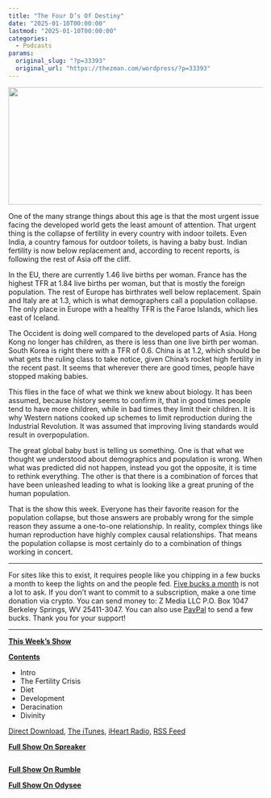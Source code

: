 ```yaml
---
title: "The Four D’s Of Destiny"
date: "2025-01-10T00:00:00"
lastmod: "2025-01-10T00:00:00"
categories:
  - Podcasts
params:
  original_slug: "?p=33393"
  original_url: "https://thezman.com/wordpress/?p=33393"
---
```


[<img
src="http://thezman.com/wordpress/wp-content/uploads/2018/01/Power-Hour.png"
decoding="async" width="600" height="233" />](http://thezman.com/wordpress/wp-content/uploads/2018/01/Power-Hour.png)

One of the many strange things about this age is that the most urgent
issue facing the developed world gets the least amount of attention.
That urgent thing is the collapse of fertility in every country with
indoor toilets. Even India, a country famous for outdoor toilets, is
having a baby bust. Indian fertility is now below replacement and,
according to recent reports, is following the rest of Asia off the
cliff.

In the EU, there are currently 1.46 live births per woman. France has
the highest TFR at 1.84 live births per woman, but that is mostly the
foreign population. The rest of Europe has birthrates well below
replacement. Spain and Italy are at 1.3, which is what demographers call
a population collapse. The only place in Europe with a healthy TFR is
the Faroe Islands, which lies east of Iceland.

The Occident is doing well compared to the developed parts of Asia. Hong
Kong no longer has children, as there is less than one live birth per
woman. South Korea is right there with a TFR of 0.6. China is at 1.2,
which should be what gets the ruling class to take notice, given China’s
rocket high fertility in the recent past. It seems that wherever there
are good times, people have stopped making babies.

This flies in the face of what we think we knew about biology. It has
been assumed, because history seems to confirm it, that in good times
people tend to have more children, while in bad times they limit their
children. It is why Western nations cooked up schemes to limit
reproduction during the Industrial Revolution. It was assumed that
improving living standards would result in overpopulation.

The great global baby bust is telling us something. One is that what we
thought we understood about demographics and population is wrong. When
what was predicted did not happen, instead you got the opposite, it is
time to rethink everything. The other is that there is a combination of
forces that have been unleashed leading to what is looking like a great
pruning of the human population.

That is the show this week. Everyone has their favorite reason for the
population collapse, but those answers are probably wrong for the simple
reason they assume a one-to-one relationship. In reality, complex things
like human reproduction have highly complex causal relationships. That
means the population collapse is most certainly do to a combination of
things working in concert.

------------------------------------------------------------------------

For sites like this to exist, it requires people like you chipping in a
few bucks a month to keep the lights on and the people fed.
<a href="https://www.subscribestar.com/the-z-blog"
rel="noopener noreferrer" target="_blank">Five bucks a month</a> is not
a lot to ask. If you don’t want to commit to a subscription, make a one
time donation via crypto. You can send money to: Z Media LLC P.O. Box
1047 Berkeley Springs, WV 25411-3047. You can also use <a
href="https://www.paypal.com/cgi-bin/webscr?cmd=_s-xclick&amp;hosted_button_id=UDAS2Q8JYA6CN&amp;source=url"
rel="noopener noreferrer" target="_blank">PayPal</a> to send a few
bucks. Thank you for your support!

------------------------------------------------------------------------

**<u>This Week’s Show</u>**

**<u>Contents</u>**

-   Intro
-   The Fertility Crisis
-   Diet
-   Development
-   Deracination
-   Divinity

<a href="https://api.spreaker.com/v2/episodes/63632707/download.mp3"
rel="noopener" target="_blank">Direct Download</a>, <a
href="https://itunes.apple.com/us/podcast/the-z-blog-power-hour/id1262799640?mt=2"
rel="noopener noreferrer" target="_blank">The iTunes</a>,
<a href="https://www.iheart.com/podcast/the-z-blog-power-hour-29246491/"
rel="noopener noreferrer" target="_blank">iHeart Radio,</a>
<a href="https://www.spreaker.com/show/2589657/episodes/feed"
rel="noopener noreferrer" target="_blank">RSS Feed</a>

**<u>Full Show On Spreaker</u>**

<span class="mce_SELRES_start" mce-type="bookmark"
style="display: inline-block; width: 0px; overflow: hidden; line-height: 0;">﻿</span>

**<u>Full Show On Rumble</u>**

**<u>Full Show On Odysee</u>**

<span class="mce_SELRES_start" mce-type="bookmark"
style="display: inline-block; width: 0px; overflow: hidden; line-height: 0;">﻿</span>
